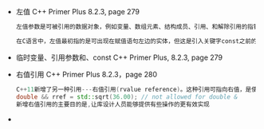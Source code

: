 + 左值 	C++ Primer Plus 8.2.3, page 279

  ```c++
  左值参数是可被引用的数据对象，例如变量、数组元素、结构成员、引用、和解除引用的指针都是左值。非左值包括字面常量（用引号扩起的字符串除外，它们由其地址组成）和包含多项的表达式
  
  在C语言中，左值最初指的是可出现在赋值语句左边的实体，但这是引入关键字const之前的情况。现在，常规变量和const变量都可视为左值，因为可通过地址访问它们。但常规变量属于可修改的左值，而const变量术语不可修改的左值。
  ```

  

+ 临时变量、引用参数和、const         C++ Primer Plus, 8.2.3, page 279

 

+ 右值引用		 C++ Primer Plus 	8.2.3，page 280

  ```C++
  C++11新增了另一种引用---右值引用(rvalue reference)。这种引用可指向右值，是使用&&声明的
  double && rref = std::sqrt(36.00); // not allowed for double &
  新增右值引用的主要目的是,让库设计人员能够提供有些操作的更有效实现
  ```

  

+ 